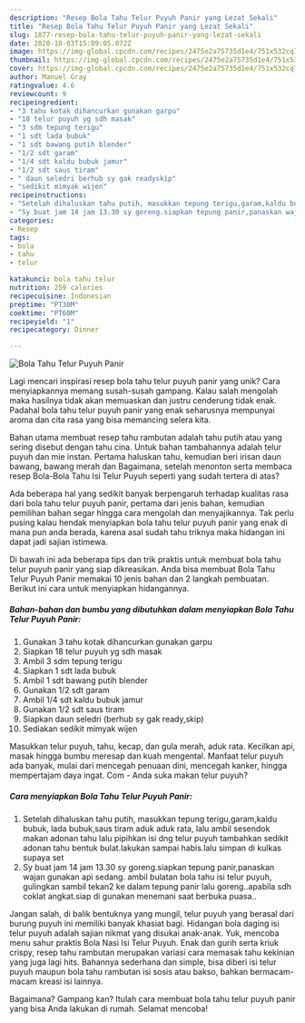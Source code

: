 ```yaml
---
description: "Resep Bola Tahu Telur Puyuh Panir yang Lezat Sekali"
title: "Resep Bola Tahu Telur Puyuh Panir yang Lezat Sekali"
slug: 1877-resep-bola-tahu-telur-puyuh-panir-yang-lezat-sekali
date: 2020-10-03T15:09:05.072Z
image: https://img-global.cpcdn.com/recipes/2475e2a75735d1e4/751x532cq70/bola-tahu-telur-puyuh-panir-foto-resep-utama.jpg
thumbnail: https://img-global.cpcdn.com/recipes/2475e2a75735d1e4/751x532cq70/bola-tahu-telur-puyuh-panir-foto-resep-utama.jpg
cover: https://img-global.cpcdn.com/recipes/2475e2a75735d1e4/751x532cq70/bola-tahu-telur-puyuh-panir-foto-resep-utama.jpg
author: Manuel Gray
ratingvalue: 4.6
reviewcount: 9
recipeingredient:
- "3 tahu kotak dihancurkan gunakan garpu"
- "18 telur puyuh yg sdh masak"
- "3 sdm tepung terigu"
- "1 sdt lada bubuk"
- "1 sdt bawang putih blender"
- "1/2 sdt garam"
- "1/4 sdt kaldu bubuk jamur"
- "1/2 sdt saus tiram"
- " daun seledri berhub sy gak readyskip"
- "sedikit mimyak wijen"
recipeinstructions:
- "Setelah dihaluskan tahu putih, masukkan tepung terigu,garam,kaldu bubuk, lada bubuk,saus tiram aduk aduk rata, lalu ambil sesendok makan adonan tahu lalu pipihkan isi dng telur puyuh tambahkan sedikit adonan tahu bentuk bulat.lakukan sampai habis.lalu simpan di kulkas supaya set"
- "Sy buat jam 14 jam 13.30 sy goreng.siapkan tepung panir,panaskan wajan gunakan api sedang. ambil bulatan bola tahu isi telur puyuh, gulingkan sambil tekan2 ke dalam tepung panir lalu goreng..apabila sdh coklat angkat.siap di gunakan menemani saat berbuka puasa.."
categories:
- Resep
tags:
- bola
- tahu
- telur

katakunci: bola tahu telur 
nutrition: 259 calories
recipecuisine: Indonesian
preptime: "PT30M"
cooktime: "PT60M"
recipeyield: "1"
recipecategory: Dinner

---
```



![Bola Tahu Telur Puyuh Panir](https://img-global.cpcdn.com/recipes/2475e2a75735d1e4/751x532cq70/bola-tahu-telur-puyuh-panir-foto-resep-utama.jpg)

Lagi mencari inspirasi resep bola tahu telur puyuh panir yang unik? Cara menyiapkannya memang susah-susah gampang. Kalau salah mengolah maka hasilnya tidak akan memuaskan dan justru cenderung tidak enak. Padahal bola tahu telur puyuh panir yang enak seharusnya mempunyai aroma dan cita rasa yang bisa memancing selera kita.

Bahan utama membuat resep tahu rambutan adalah tahu putih atau yang sering disebut dengan tahu cina. Untuk bahan tambahannya adalah telur puyuh dan mie instan. Pertama haluskan tahu, kemudian beri irisan daun bawang, bawang merah dan Bagaimana, setelah menonton serta membaca resep Bola-Bola Tahu Isi Telur Puyuh seperti yang sudah tertera di atas?

Ada beberapa hal yang sedikit banyak berpengaruh terhadap kualitas rasa dari bola tahu telur puyuh panir, pertama dari jenis bahan, kemudian pemilihan bahan segar hingga cara mengolah dan menyajikannya. Tak perlu pusing kalau hendak menyiapkan bola tahu telur puyuh panir yang enak di mana pun anda berada, karena asal sudah tahu triknya maka hidangan ini dapat jadi sajian istimewa.


Di bawah ini ada beberapa tips dan trik praktis untuk membuat bola tahu telur puyuh panir yang siap dikreasikan. Anda bisa membuat Bola Tahu Telur Puyuh Panir memakai 10 jenis bahan dan 2 langkah pembuatan. Berikut ini cara untuk menyiapkan hidangannya.

<!--inarticleads1-->

##### Bahan-bahan dan bumbu yang dibutuhkan dalam menyiapkan Bola Tahu Telur Puyuh Panir:

1. Gunakan 3 tahu kotak dihancurkan gunakan garpu
1. Siapkan 18 telur puyuh yg sdh masak
1. Ambil 3 sdm tepung terigu
1. Siapkan 1 sdt lada bubuk
1. Ambil 1 sdt bawang putih blender
1. Gunakan 1/2 sdt garam
1. Ambil 1/4 sdt kaldu bubuk jamur
1. Gunakan 1/2 sdt saus tiram
1. Siapkan  daun seledri (berhub sy gak ready,skip)
1. Sediakan sedikit mimyak wijen


Masukkan telur puyuh, tahu, kecap, dan gula merah, aduk rata. Kecilkan api, masak hingga bumbu meresap dan kuah mengental. Manfaat telur puyuh ada banyak, mulai dari mencegah penuaan dini, mencegah kanker, hingga mempertajam daya ingat. Com - Anda suka makan telur puyuh? 

<!--inarticleads2-->

##### Cara menyiapkan Bola Tahu Telur Puyuh Panir:

1. Setelah dihaluskan tahu putih, masukkan tepung terigu,garam,kaldu bubuk, lada bubuk,saus tiram aduk aduk rata, lalu ambil sesendok makan adonan tahu lalu pipihkan isi dng telur puyuh tambahkan sedikit adonan tahu bentuk bulat.lakukan sampai habis.lalu simpan di kulkas supaya set
1. Sy buat jam 14 jam 13.30 sy goreng.siapkan tepung panir,panaskan wajan gunakan api sedang. ambil bulatan bola tahu isi telur puyuh, gulingkan sambil tekan2 ke dalam tepung panir lalu goreng..apabila sdh coklat angkat.siap di gunakan menemani saat berbuka puasa..


Jangan salah, di balik bentuknya yang mungil, telur puyuh yang berasal dari burung puyuh ini memiliki banyak khasiat bagi. Hidangan bola daging isi telur puyuh adalah sajian nikmat yang disukai anak-anak. Yuk, mencoba menu sahur praktis Bola Nasi Isi Telur Puyuh. Enak dan gurih serta kriuk crispy, resep tahu rambutan merupakan variasi cara memasak tahu kekinian yang juga lagi hits. Bahannya sederhana dan simple, bisa diberi isi telur puyuh maupun bola tahu rambutan isi sosis atau bakso, bahkan bermacam-macam kreasi isi lainnya. 

Bagaimana? Gampang kan? Itulah cara membuat bola tahu telur puyuh panir yang bisa Anda lakukan di rumah. Selamat mencoba!
